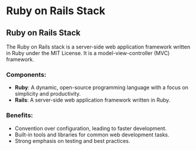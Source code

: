 # Ruby on Rails Stack

## Ruby on Rails Stack

The Ruby on Rails stack is a server-side web application framework written in Ruby under the MIT License. It is a model-view-controller (MVC) framework.

### Components:
- **Ruby**: A dynamic, open-source programming language with a focus on simplicity and productivity.
- **Rails**: A server-side web application framework written in Ruby.

### Benefits:
- Convention over configuration, leading to faster development.
- Built-in tools and libraries for common web development tasks.
- Strong emphasis on testing and best practices.
